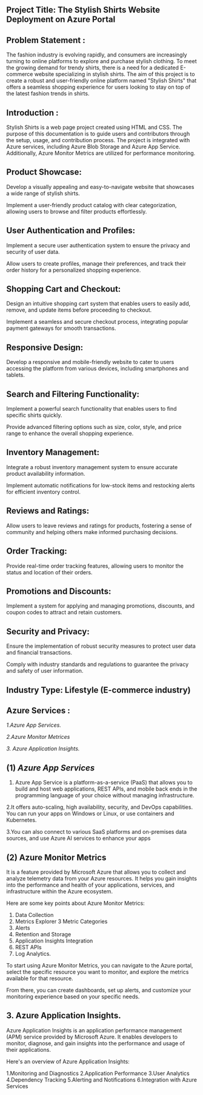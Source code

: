 ## Project Title: The Stylish Shirts Website Deployment on Azure Portal


##  Problem Statement :
The fashion industry is evolving rapidly, and consumers are increasingly turning to online platforms to explore and purchase stylish clothing. To meet the growing demand for trendy shirts, there is a need for a dedicated E-commerce website specializing in stylish shirts. The aim of this project is to create a robust and user-friendly online platform named "Stylish Shirts" that offers a seamless shopping experience for users looking to stay on top of the latest fashion trends in shirts.


## Introduction :

Stylish Shirts is a web page project created using HTML and CSS. The purpose of this documentation is to guide users and contributors through the setup, usage, and contribution process. The project is integrated with Azure services, including Azure Blob Storage and Azure App Service. Additionally, Azure Monitor Metrics are utilized for performance monitoring.

## Product Showcase:

Develop a visually appealing and easy-to-navigate website that showcases a wide range of stylish shirts.

Implement a user-friendly product catalog with clear categorization, allowing users to browse and filter products 
 effortlessly.
 
## User Authentication and Profiles:

Implement a secure user authentication system to ensure the privacy and security of user data.
 
Allow users to create profiles, manage their preferences, and track their order history for a personalized shopping experience.


## Shopping Cart and Checkout:

Design an intuitive shopping cart system that enables users to easily add, remove, and update items before proceeding to checkout.
 
Implement a seamless and secure checkout process, integrating popular payment gateways for smooth transactions.

## Responsive Design:

Develop a responsive and mobile-friendly website to cater to users accessing the platform from various devices, including smartphones and tablets.

## Search and Filtering Functionality:

Implement a powerful search functionality that enables users to find specific shirts quickly.

Provide advanced filtering options such as size, color, style, and price range to enhance the overall shopping experience.

## Inventory Management:

Integrate a robust inventory management system to ensure accurate product availability information.

Implement automatic notifications for low-stock items and restocking alerts for efficient inventory control.

## Reviews and Ratings:

Allow users to leave reviews and ratings for products, fostering a sense of community and helping others make informed purchasing decisions.

## Order Tracking:

Provide real-time order tracking features, allowing users to monitor the status and location of their orders.

## Promotions and Discounts:

Implement a system for applying and managing promotions, discounts, and coupon codes to attract and retain customers.

## Security and Privacy:

Ensure the implementation of robust security measures to protect user data and financial transactions.

Comply with industry standards and regulations to guarantee the privacy and safety of user information.


## Industry Type: Lifestyle (E-commerce industry)

## Azure Services :

*1.Azure App Services.*

*2.Azure Monitor Metrices*

*3. Azure Application Insights.*

## (1) *Azure App Services*

1.  Azure App Service is a platform-as-a-service (PaaS) that allows you to build and host web applications, REST APIs, and mobile back ends in the programming language of your choice without managing infrastructure. 

2.It offers auto-scaling, high availability, security, and DevOps capabilities. You can run your apps on Windows or Linux, or use containers and Kubernetes. 

3.You can also connect to various SaaS platforms and on-premises data sources, and use Azure AI services to enhance your apps


## (2) Azure Monitor Metrics 


It is a feature provided by Microsoft Azure that allows you to collect and analyze telemetry data from your Azure resources. It helps you gain insights into the performance and health of your applications, services, and infrastructure within the Azure ecosystem. 

Here are some key points about Azure Monitor Metrics:

1. Data Collection
2. Metrics Explorer
3 Metric Categories
4. Alerts
5. Retention and Storage
6. Application Insights Integration
7. REST APIs
8. Log Analytics.

To start using Azure Monitor Metrics, you can navigate to the Azure portal, select the specific resource you want to monitor, and explore the metrics available for that resource. 

From there, you can create dashboards, set up alerts, and customize your monitoring experience based on your specific needs.



## 3. Azure Application Insights.

Azure Application Insights is an application performance management (APM) service provided by Microsoft Azure. It enables developers to monitor, diagnose, and gain insights into the performance and usage of their applications.

Here's an overview of Azure Application Insights:

1.Monitoring and Diagnostics
2.Application Performance
3.User Analytics
4.Dependency Tracking
5.Alerting and Notifications
6.Integration with Azure Services
